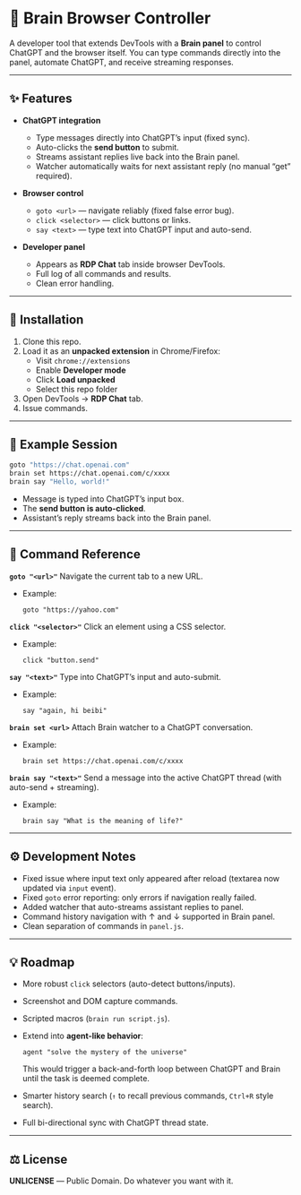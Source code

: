 # 🧠 Brain Browser Controller

A developer tool that extends DevTools with a **Brain panel** to control ChatGPT and the browser itself.
You can type commands directly into the panel, automate ChatGPT, and receive streaming responses.

---

## ✨ Features

- **ChatGPT integration**
  - Type messages directly into ChatGPT’s input (fixed sync).
  - Auto-clicks the **send button** to submit.
  - Streams assistant replies live back into the Brain panel.
  - Watcher automatically waits for next assistant reply (no manual “get” required).

- **Browser control**
  - `goto <url>` — navigate reliably (fixed false error bug).
  - `click <selector>` — click buttons or links.
  - `say <text>` — type text into ChatGPT input and auto-send.

- **Developer panel**
  - Appears as **RDP Chat** tab inside browser DevTools.
  - Full log of all commands and results.
  - Clean error handling.

---

## 🚀 Installation

1. Clone this repo.
2. Load it as an **unpacked extension** in Chrome/Firefox:
   - Visit `chrome://extensions`
   - Enable **Developer mode**
   - Click **Load unpacked**
   - Select this repo folder
3. Open DevTools → **RDP Chat** tab.
4. Issue commands.

---

## 📝 Example Session

```bash
goto "https://chat.openai.com"
brain set https://chat.openai.com/c/xxxx
brain say "Hello, world!"
````

* Message is typed into ChatGPT’s input box.
* The **send button is auto-clicked**.
* Assistant’s reply streams back into the Brain panel.

---

## 🔧 Command Reference

**`goto "<url>"`**
Navigate the current tab to a new URL.

* Example:

  ```
  goto "https://yahoo.com"
  ```

**`click "<selector>"`**
Click an element using a CSS selector.

* Example:

  ```
  click "button.send"
  ```

**`say "<text>"`**
Type into ChatGPT’s input and auto-submit.

* Example:

  ```
  say "again, hi beibi"
  ```

**`brain set <url>`**
Attach Brain watcher to a ChatGPT conversation.

* Example:

  ```
  brain set https://chat.openai.com/c/xxxx
  ```

**`brain say "<text>"`**
Send a message into the active ChatGPT thread (with auto-send + streaming).

* Example:

  ```
  brain say "What is the meaning of life?"
  ```

---

## ⚙️ Development Notes

* Fixed issue where input text only appeared after reload (textarea now updated via `input` event).
* Fixed `goto` error reporting: only errors if navigation really failed.
* Added watcher that auto-streams assistant replies to panel.
* Command history navigation with ↑ and ↓ supported in Brain panel.
* Clean separation of commands in `panel.js`.

---

## 💡 Roadmap

* More robust `click` selectors (auto-detect buttons/inputs).
* Screenshot and DOM capture commands.
* Scripted macros (`brain run script.js`).
* Extend into **agent-like behavior**:

  ```
  agent "solve the mystery of the universe"
  ```

  This would trigger a back-and-forth loop between ChatGPT and Brain until the task is deemed complete.
* Smarter history search (`↑` to recall previous commands, `Ctrl+R` style search).
* Full bi-directional sync with ChatGPT thread state.

---

## ⚖️ License

**UNLICENSE** — Public Domain.
Do whatever you want with it.

